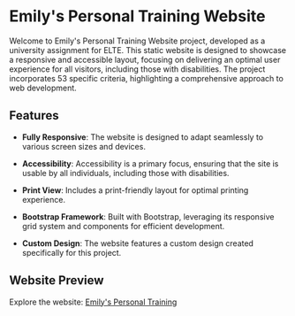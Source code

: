 # Emily's Personal Training Website

Welcome to Emily's Personal Training Website project, developed as a university assignment for ELTE. This static website is designed to showcase a responsive and accessible layout, focusing on delivering an optimal user experience for all visitors, including those with disabilities. The project incorporates 53 specific criteria, highlighting a comprehensive approach to web development.

## Features

- **Fully Responsive**: The website is designed to adapt seamlessly to various screen sizes and devices.
  
- **Accessibility**: Accessibility is a primary focus, ensuring that the site is usable by all individuals, including those with disabilities.
  
- **Print View**: Includes a print-friendly layout for optimal printing experience.
  
- **Bootstrap Framework**: Built with Bootstrap, leveraging its responsive grid system and components for efficient development.
  
- **Custom Design**: The website features a custom design created specifically for this project.

## Website Preview

Explore the website: [Emily's Personal Training](https://emilyspersonaltraining.netlify.app)
